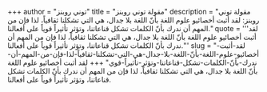 +++
author = "توني روبنز"
title = "مقولة توني روبنز"
description = "مقولة توني روبنز: لقد أثبت أخصائيو علوم اللغة بأنّ اللغة بلا جدال، هي التي تشكلنا ثقافياً، لذا فإن من المهم أن ندرك بأنّ الكلمات تشكل قناعاتنا، وتؤثر تأثيراً قوياً على أفعالنا."
quote = '''لقد أثبت أخصائيو علوم اللغة بأنّ اللغة بلا جدال، هي التي تشكلنا ثقافياً، لذا فإن من المهم أن ندرك بأنّ الكلمات تشكل قناعاتنا، وتؤثر تأثيراً قوياً على أفعالنا.''' 
slug = "لقد-أثبت-أخصائيو-علوم-اللغة-بأنّ-اللغة-بلا-جدال-هي-التي-تشكلنا-ثقافياً-لذا-فإن-من-المهم-أن-ندرك-بأنّ-الكلمات-تشكل-قناعاتنا-وتؤثر-تأثيراً-قوي"
+++
لقد أثبت أخصائيو علوم اللغة بأنّ اللغة بلا جدال، هي التي تشكلنا ثقافياً، لذا فإن من المهم أن ندرك بأنّ الكلمات تشكل قناعاتنا، وتؤثر تأثيراً قوياً على أفعالنا.
